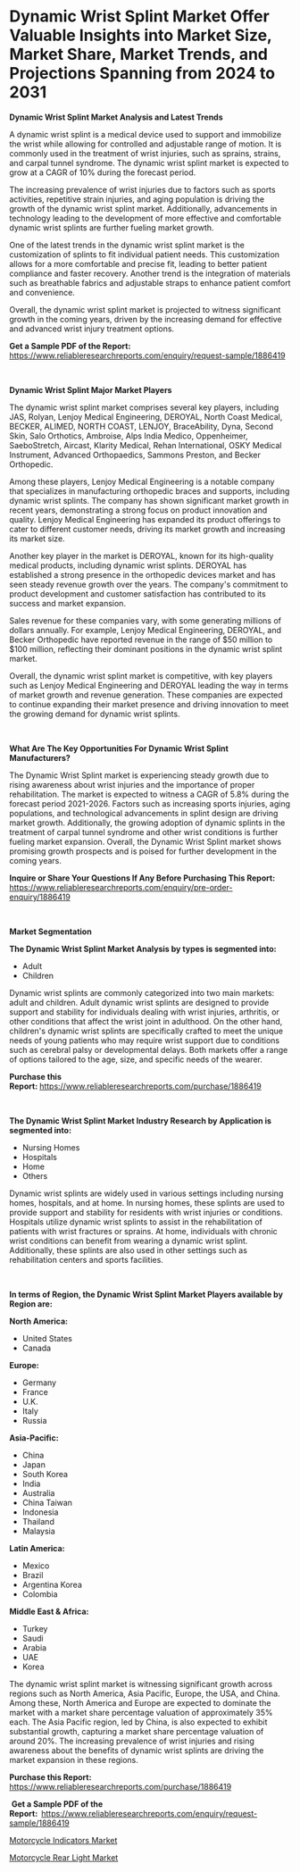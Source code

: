 <p><h1>Dynamic Wrist Splint Market Offer Valuable Insights into Market Size, Market Share, Market Trends, and Projections Spanning from 2024 to 2031</h1></p><p><strong>Dynamic Wrist Splint Market Analysis and Latest Trends</strong></p>
<p><p>A dynamic wrist splint is a medical device used to support and immobilize the wrist while allowing for controlled and adjustable range of motion. It is commonly used in the treatment of wrist injuries, such as sprains, strains, and carpal tunnel syndrome. The dynamic wrist splint market is expected to grow at a CAGR of 10% during the forecast period.</p><p>The increasing prevalence of wrist injuries due to factors such as sports activities, repetitive strain injuries, and aging population is driving the growth of the dynamic wrist splint market. Additionally, advancements in technology leading to the development of more effective and comfortable dynamic wrist splints are further fueling market growth.</p><p>One of the latest trends in the dynamic wrist splint market is the customization of splints to fit individual patient needs. This customization allows for a more comfortable and precise fit, leading to better patient compliance and faster recovery. Another trend is the integration of materials such as breathable fabrics and adjustable straps to enhance patient comfort and convenience.</p><p>Overall, the dynamic wrist splint market is projected to witness significant growth in the coming years, driven by the increasing demand for effective and advanced wrist injury treatment options.</p></p>
<p><strong>Get a Sample PDF of the Report:&nbsp;</strong> <a href="https://www.reliableresearchreports.com/enquiry/request-sample/1886419">https://www.reliableresearchreports.com/enquiry/request-sample/1886419</a></p>
<p>&nbsp;</p>
<p><strong>Dynamic Wrist Splint Major Market Players</strong></p>
<p><p>The dynamic wrist splint market comprises several key players, including JAS, Rolyan, Lenjoy Medical Engineering, DEROYAL, North Coast Medical, BECKER, ALIMED, NORTH COAST, LENJOY, BraceAbility, Dyna, Second Skin, Salo Orthotics, Ambroise, Alps India Medico, Oppenheimer, SaeboStretch, Aircast, Klarity Medical, Rehan International, OSKY Medical Instrument, Advanced Orthopaedics, Sammons Preston, and Becker Orthopedic.</p><p>Among these players, Lenjoy Medical Engineering is a notable company that specializes in manufacturing orthopedic braces and supports, including dynamic wrist splints. The company has shown significant market growth in recent years, demonstrating a strong focus on product innovation and quality. Lenjoy Medical Engineering has expanded its product offerings to cater to different customer needs, driving its market growth and increasing its market size.</p><p>Another key player in the market is DEROYAL, known for its high-quality medical products, including dynamic wrist splints. DEROYAL has established a strong presence in the orthopedic devices market and has seen steady revenue growth over the years. The company's commitment to product development and customer satisfaction has contributed to its success and market expansion.</p><p>Sales revenue for these companies vary, with some generating millions of dollars annually. For example, Lenjoy Medical Engineering, DEROYAL, and Becker Orthopedic have reported revenue in the range of $50 million to $100 million, reflecting their dominant positions in the dynamic wrist splint market.</p><p>Overall, the dynamic wrist splint market is competitive, with key players such as Lenjoy Medical Engineering and DEROYAL leading the way in terms of market growth and revenue generation. These companies are expected to continue expanding their market presence and driving innovation to meet the growing demand for dynamic wrist splints.</p></p>
<p>&nbsp;</p>
<p><strong>What Are The Key Opportunities For Dynamic Wrist Splint Manufacturers?</strong></p>
<p><p>The Dynamic Wrist Splint market is experiencing steady growth due to rising awareness about wrist injuries and the importance of proper rehabilitation. The market is expected to witness a CAGR of 5.8% during the forecast period 2021-2026. Factors such as increasing sports injuries, aging populations, and technological advancements in splint design are driving market growth. Additionally, the growing adoption of dynamic splints in the treatment of carpal tunnel syndrome and other wrist conditions is further fueling market expansion. Overall, the Dynamic Wrist Splint market shows promising growth prospects and is poised for further development in the coming years.</p></p>
<p><strong>Inquire or Share Your Questions If Any Before Purchasing This Report:</strong> <a href="https://www.reliableresearchreports.com/enquiry/pre-order-enquiry/1886419">https://www.reliableresearchreports.com/enquiry/pre-order-enquiry/1886419</a></p>
<p>&nbsp;</p>
<p><strong>Market Segmentation</strong></p>
<p><strong>The Dynamic Wrist Splint Market Analysis by types is segmented into:</strong></p>
<p><ul><li>Adult</li><li>Children</li></ul></p>
<p><p>Dynamic wrist splints are commonly categorized into two main markets: adult and children. Adult dynamic wrist splints are designed to provide support and stability for individuals dealing with wrist injuries, arthritis, or other conditions that affect the wrist joint in adulthood. On the other hand, children's dynamic wrist splints are specifically crafted to meet the unique needs of young patients who may require wrist support due to conditions such as cerebral palsy or developmental delays. Both markets offer a range of options tailored to the age, size, and specific needs of the wearer.</p></p>
<p><strong>Purchase this Report:&nbsp;</strong><a href="https://www.reliableresearchreports.com/purchase/1886419">https://www.reliableresearchreports.com/purchase/1886419</a></p>
<p>&nbsp;</p>
<p><strong>The Dynamic Wrist Splint Market Industry Research by Application is segmented into:</strong></p>
<p><ul><li>Nursing Homes</li><li>Hospitals</li><li>Home</li><li>Others</li></ul></p>
<p><p>Dynamic wrist splints are widely used in various settings including nursing homes, hospitals, and at home. In nursing homes, these splints are used to provide support and stability for residents with wrist injuries or conditions. Hospitals utilize dynamic wrist splints to assist in the rehabilitation of patients with wrist fractures or sprains. At home, individuals with chronic wrist conditions can benefit from wearing a dynamic wrist splint. Additionally, these splints are also used in other settings such as rehabilitation centers and sports facilities.</p></p>
<p>&nbsp;</p>
<p><strong>In terms of Region, the Dynamic Wrist Splint Market Players available by Region are:</strong></p>
<p>
    <p> <strong> North America: </strong>
        <ul>
            <li>United States</li>
            <li>Canada</li>
        </ul>
        </p> 
    <p> <strong> Europe: </strong>
        <ul>
            <li>Germany</li>
            <li>France</li>
            <li>U.K.</li>
            <li>Italy</li>
            <li>Russia</li>
        </ul>
        </p> 
    <p> <strong> Asia-Pacific: </strong>
        <ul>
            <li>China</li>
            <li>Japan</li>
            <li>South Korea</li>
            <li>India</li>
            <li>Australia</li>
            <li>China Taiwan</li>
            <li>Indonesia</li>
            <li>Thailand</li>
            <li>Malaysia</li>
        </ul>
        </p> 
    <p> <strong> Latin America: </strong>
        <ul>
            <li>Mexico</li>
            <li>Brazil</li>
            <li>Argentina Korea</li>
            <li>Colombia</li>
        </ul>
        </p> 
    <p> <strong> Middle East & Africa: </strong>
        <ul>
            <li>Turkey</li>
            <li>Saudi</li>
            <li>Arabia</li>
            <li>UAE</li>
            <li>Korea</li>
        </ul>
    </p>
    </p>
<p><p>The dynamic wrist splint market is witnessing significant growth across regions such as North America, Asia Pacific, Europe, the USA, and China. Among these, North America and Europe are expected to dominate the market with a market share percentage valuation of approximately 35% each. The Asia Pacific region, led by China, is also expected to exhibit substantial growth, capturing a market share percentage valuation of around 20%. The increasing prevalence of wrist injuries and rising awareness about the benefits of dynamic wrist splints are driving the market expansion in these regions.</p></p>
<p><strong>Purchase this Report: </strong><a href="https://www.reliableresearchreports.com/purchase/1886419">https://www.reliableresearchreports.com/purchase/1886419</a></p>
<p>&nbsp;<strong>Get a Sample PDF of the Report:&nbsp;&nbsp;</strong><a href="https://www.reliableresearchreports.com/enquiry/request-sample/1886419">https://www.reliableresearchreports.com/enquiry/request-sample/1886419</a></p>
<p><strong></strong></p>
<p><p><a href="https://frill-swim-3cd.notion.site/Motorcycle-Indicators-Market-Size-2024-2031-Global-Industrial-Analysis-Key-Geographical-Regions--c37671f74c484ff6a2e9b90c6893eb2b">Motorcycle Indicators Market</a></p><p><a href="https://gentle-editor-9db.notion.site/Motorcycle-Rear-Light-Market-Size-Growth-Outlook-from-2024-to-2031-projecting-at-Market-s-Trends-A-1f07f100c23d46909589b466fcced6d3">Motorcycle Rear Light Market</a></p></p>